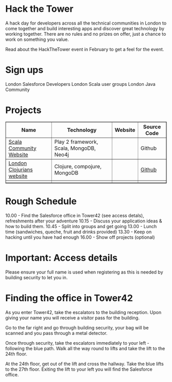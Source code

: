 <link href="index.css" rel="stylesheet" type="text/css">

# Hack the Tower

A hack day for developers across all the technical communities in London to come together and build interesting apps and discover great technology by working together.  There are no rules and no prizes on offer, just a chance to work on something you value.

Read about the HackTheTower event in February to get a feel for the event.

# Sign ups
London Salesforce Developers
London Scala user groups
London Java Community


# Projects

<table border="1">
<tr>
<th>Name</td>
<th>Technology</td>
<th>Website</td>
<th>Source Code</td>
</tr>
<tr>
<td><a href="projects/scala-community.website.html">Scala Community Website</a></td>
<td>Play 2 framework, Scala, MongoDB, Neo4j</td>
<td><http://lsug.org/></td>
<td><a href="https://github.com/lsug-dojo/lsug-website"></a>Github</td>
</tr>
<tr>
<td><a href="london-clojurians-website.html">London Clojurians website</a></td>
<td>Clojure, compojure, MongoDB</td>
<td><http://londonclojurians.org/></td>
<td><a href="https://github.com/dalethatcher/ldncljweb">Github</a></td>
</tr>
<tr>
<td></td>
<td></td>
<td></td>
<td></td>
</tr>
</table>



# Rough Schedule
10.00 - Find the Salesforce office in Tower42 (see access detals), refreshments after your adventure
10.15 - Discuss your application ideas & how to build them.
10.45 - Split into groups and get going
13.00 - Lunch time (sandwiches, queche, fruit and drinks provided)
13.30 - Keep on hacking until you have had enough
16.00 - Show off projects (optional)


# Important: Access details

Please ensure your full name is used when registering as this is needed by building security to let you in.

# Finding the office in Tower42

As you enter Tower42, take the escalators to the building reception.  Upon giving your name you will receive a visitor pass for the building.

Go to the far right and go through building security, your bag will be scanned and you pass through a metal detector.

Once through security, take the escalators immediately to your left - following the blue path.  Walk all the way round to lifts and take the lift to the 24th floor.

At the 24th floor, get out of the lift and cross the hallway.  Take the blue lifts to the 27th floor.  Exiting the lift to your left you will find the Salesforce office.
